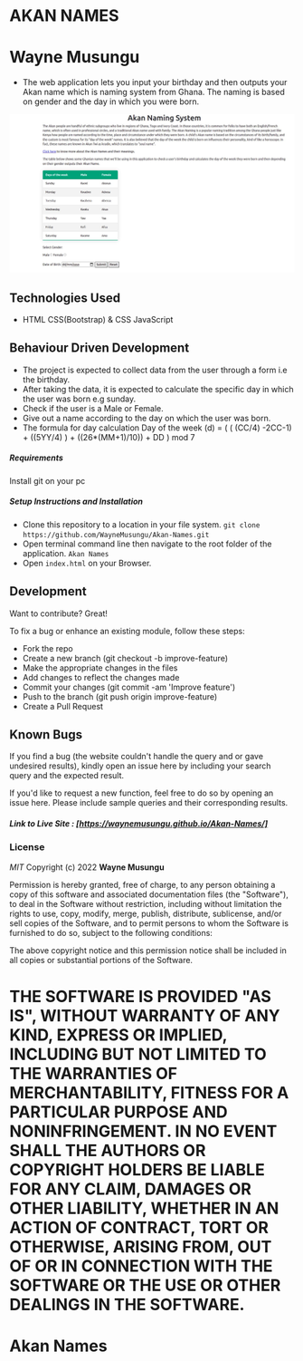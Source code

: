 # AKAN NAMES
# Wayne Musungu

- The web application lets you input your birthday and then outputs your Akan name which is naming system from Ghana. The naming is based on gender and the day in which you were born.

![AKAN NAMES LANDING PAGE](akanhomepage.jpg)

## Technologies Used

- HTML CSS(Bootstrap) & CSS JavaScript 

## Behaviour Driven Development

- The project is expected to collect data from the user through a form i.e the birthday.
- After taking the data, it is expected to calculate the specific day in which the user was born e.g sunday.
- Check if the user is a Male or Female.
- Give out a name according to the day on which the user was born.
- The formula for day calculation Day of the week (d) = ( ( (CC/4) -2CC-1) + ((5YY/4) ) + ((26*(MM+1)/10)) + DD ) mod 7

##### Requirements

Install git on your pc 

##### Setup Instructions and Installation

- Clone this repository to a location in your file system. `git clone https://github.com/WayneMusungu/Akan-Names.git`
- Open terminal command line then navigate to the root folder of the application. `Akan Names`
- Open `index.html` on your Browser.



## Development

Want to contribute? Great!

To fix a bug or enhance an existing module, follow these steps:
- Fork the repo
- Create a new branch (git checkout -b improve-feature)
- Make the appropriate changes in the files
- Add changes to reflect the changes made
- Commit your changes (git commit -am 'Improve feature')
- Push to the branch (git push origin improve-feature)
- Create a Pull Request


## Known Bugs

If you find a bug (the website couldn't handle the query and or gave undesired results), kindly open an issue here by including your search query and the expected result.

If you'd like to request a new function, feel free to do so by opening an issue here. Please include sample queries and their corresponding results.


##### Link to Live Site : [https://waynemusungu.github.io/Akan-Names/]

### License

*MIT*
Copyright (c) 2022 **Wayne Musungu**

Permission is hereby granted, free of charge, to any person obtaining a copy of this software and associated documentation files (the "Software"), to deal in the Software without restriction, including without limitation the rights to use, copy, modify, merge, publish, distribute, sublicense, and/or sell copies of the Software, and to permit persons to whom the Software is furnished to do so, subject to the following conditions:

The above copyright notice and this permission notice shall be included in all copies or substantial portions of the Software.

THE SOFTWARE IS PROVIDED "AS IS", WITHOUT WARRANTY OF ANY KIND, EXPRESS OR IMPLIED, INCLUDING BUT NOT LIMITED TO THE WARRANTIES OF MERCHANTABILITY, FITNESS FOR A PARTICULAR PURPOSE AND NONINFRINGEMENT. IN NO EVENT SHALL THE AUTHORS OR COPYRIGHT HOLDERS BE LIABLE FOR ANY CLAIM, DAMAGES OR OTHER LIABILITY, WHETHER IN AN ACTION OF CONTRACT, TORT OR OTHERWISE, ARISING FROM, OUT OF OR IN CONNECTION WITH THE SOFTWARE OR THE USE OR OTHER DEALINGS IN THE SOFTWARE.
=======
# Akan Names